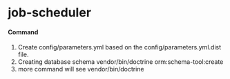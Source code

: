 job-scheduler
=============

#### Command
1. Create config/parameters.yml based on the config/parameters.yml.dist file.
2. Creating database schema
    vendor/bin/doctrine orm:schema-tool:create
3. more command will see
    vendor/bin/doctrine
